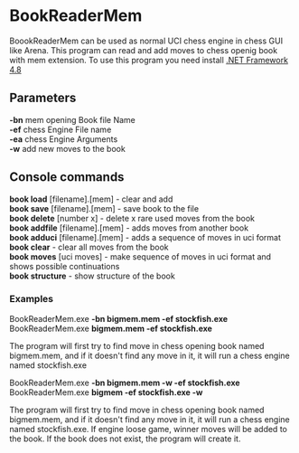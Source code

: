 # BookReaderMem
BoookReaderMem can be used as normal UCI chess engine in chess GUI like Arena.
This program can read and add moves to chess openig book with mem extension.
To use this program you need install  <a href="https://dotnet.microsoft.com/download/dotnet-framework/net48">.NET Framework 4.8</a>

## Parameters

**-bn** mem opening Book file Name<br/>
**-ef** chess Engine File name<br/>
**-ea** chess Engine Arguments<br/>
**-w** add new moves to the book<br/>

## Console commands

**book load** [filename].[mem] - clear and add<br/>
**book save** [filename].[mem] - save book to the file<br/>
**book delete** [number x] - delete x rare used moves from the book<br/>
**book addfile** [filename].[mem] - adds moves from another book<br/>
**book adduci** [filename].[mem] - adds a sequence of moves in uci format<br/>
**book clear** - clear all moves from the book<br/>
**book moves** [uci moves] - make sequence of moves in uci format and shows possible continuations<br/>
**book structure** - show structure of the book<br/>

### Examples

BookReaderMem.exe **-bn bigmem.mem -ef stockfish.exe**<br/>
BookReaderMem.exe **bigmem.mem -ef stockfish.exe**

The program will first try to find move in chess opening book named bigmem.mem, and if it doesn't find any move in it, it will run a chess engine named stockfish.exe

BookReaderMem.exe **-bn bigmem.mem -w -ef stockfish.exe**<br/>
BookReaderMem.exe **bigmem -ef stockfish.exe -w**

The program will first try to find move in chess opening book named bigmem.mem, and if it doesn't find any move in it, it will run a chess engine named stockfish.exe. If engine loose game, winner moves will be added to the book. If the book does not exist, the program will create it.


